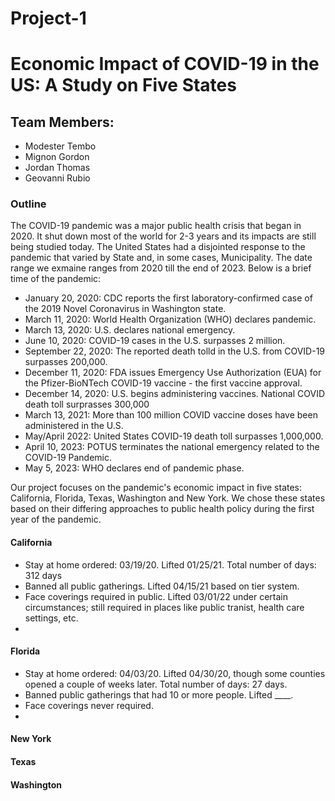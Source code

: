 # Project-1

# Economic Impact of COVID-19 in the US: A Study on Five States

## Team Members:
- Modester Tembo
- Mignon Gordon
- Jordan Thomas
- Geovanni Rubio

### Outline
The COVID-19 pandemic was a major public health crisis that began in 2020. It shut down most of the world for 2-3 years and its impacts are still being studied today. The United States had a disjointed response to the pandemic that varied by State and, in some cases, Municipality. The date range we exmaine ranges from 2020 till the end of 2023. Below is a brief time of the pandemic:

- January 20, 2020: CDC reports the first laboratory-confirmed case of the 2019 Novel Coronavirus in Washington state.
- March 11, 2020: World Health Organization (WHO) declares pandemic.
- March 13, 2020: U.S. declares national emergency.
- June 10, 2020:  COVID-19 cases in the U.S. surpasses 2 million.
- September 22, 2020: The reported death tolld in the U.S. from COVID-19 surpasses 200,000.
- December 11, 2020: FDA issues Emergency Use Authorization (EUA) for the Pfizer-BioNTech COVID-19 vaccine - the first vaccine approval.
- December 14, 2020: U.S. begins administering vaccines. National COVID death toll surprasses 300,000
- March 13, 2021: More than 100 million COVID vaccine doses have been administered in the U.S.
- May/April 2022: United States COVID-19 death toll surpasses 1,000,000.
- April 10, 2023: POTUS terminates the national emergency related to the COVID-19 Pandemic.
- May 5, 2023: WHO declares end of pandemic phase.

Our project focuses on the pandemic's economic impact in five states: California, Florida, Texas, Washington and New York. We chose these states based on their differing approaches to public health policy during the first year of the pandemic.

#### California
  - Stay at home ordered: 03/19/20. Lifted 01/25/21. Total number of days: 312 days
  - Banned all public gatherings. Lifted 04/15/21 based on tier system.
  - Face coverings required in public. Lifted 03/01/22 under certain circumstances; still required in places like public tranist, health care settings, etc.
  - 

#### Florida
  - Stay at home ordered: 04/03/20. Lifted 04/30/20, though some counties opened a couple of weeks later. Total number of days: 27 days.
  - Banned public gatherings that had 10 or more people. Lifted ____.
  - Face coverings never required.
  - 

#### New York


#### Texas


#### Washington
